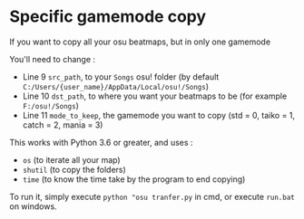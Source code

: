 # Specific gamemode copy
If you want to copy all your osu beatmaps, but in only one gamemode

You'll need to change :
- Line 9 `src_path`, to your `Songs` osu! folder (by default `C:/Users/{user_name}/AppData/Local/osu!/Songs`)
- Line 10 `dst_path`, to where you want your beatmaps to be (for example `F:/osu!/Songs`)
- Line 11 `mode_to_keep`, the gamemode you want to copy (std = 0, taiko = 1, catch = 2, mania = 3)

This works with Python 3.6 or greater, and uses :
- `os` (to iterate all your map)
- `shutil` (to copy the folders)
- `time` (to know the time take by the program to end copying)

To run it, simply execute `python "osu tranfer.py` in cmd, or execute `run.bat` on windows.
